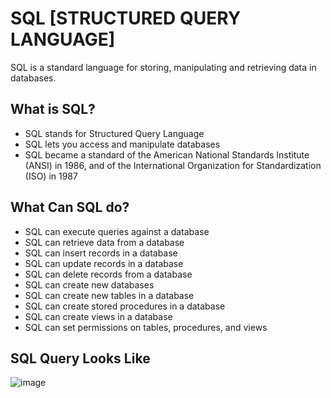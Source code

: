 
# SQL [STRUCTURED QUERY LANGUAGE]

SQL is a standard language for storing, manipulating and retrieving data in databases.

## What is SQL?
- SQL stands for Structured Query Language
- SQL lets you access and manipulate databases
- SQL became a standard of the American National Standards Institute (ANSI) in 1986, and of the International Organization for Standardization (ISO) in 1987

## What Can SQL do?
- SQL can execute queries against a database
- SQL can retrieve data from a database
- SQL can insert records in a database
- SQL can update records in a database
- SQL can delete records from a database
- SQL can create new databases
- SQL can create new tables in a database
- SQL can create stored procedures in a database
- SQL can create views in a database
- SQL can set permissions on tables, procedures, and views

## SQL Query Looks Like
 
![image](https://user-images.githubusercontent.com/80267318/204763077-68928869-8128-4d64-bbf5-4ed9817f9f8e.png)
